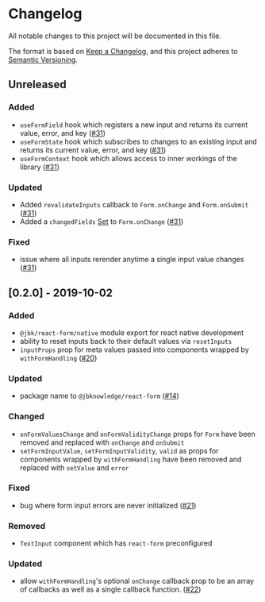 # Changelog
All notable changes to this project will be documented in this file.

The format is based on [Keep a Changelog](https://keepachangelog.com/en/1.0.0/),
and this project adheres to [Semantic Versioning](https://semver.org/spec/v2.0.0.html).

## Unreleased
### Added
- `useFormField` hook which registers a new input and returns its current value, error, and key ([#31](https://github.com/JBKLabs/react-form/issues/31))
- `useFormState` hook which subscribes to changes to an existing input and returns its current value, error, and key ([#31](https://github.com/JBKLabs/react-form/issues/31))
- `useFormContext` hook which allows access to inner workings of the library ([#31](https://github.com/JBKLabs/react-form/issues/31))

### Updated
- Added `revalidateInputs` callback to `Form.onChange` and `Form.onSubmit` ([#31](https://github.com/JBKLabs/react-form/issues/31))
- Added a `changedFields` [Set](https://developer.mozilla.org/en-US/docs/Web/JavaScript/Reference/Global_Objects/Set) to `Form.onChange` ([#31](https://github.com/JBKLabs/react-form/issues/31))

### Fixed
- issue where all inputs rerender anytime a single input value changes ([#31](https://github.com/JBKLabs/react-form/issues/31))

## [0.2.0] - 2019-10-02
### Added
- `@jbk/react-form/native` module export for react native development
- ability to reset inputs back to their default values via `resetInputs`
- `inputProps` prop for meta values passed into components wrapped by `withFormHandling` ([#20](https://github.com/JBKLabs/react-form/issues/20))

### Updated
- package name to `@jbknowledge/react-form` ([#14](https://github.com/JBKLabs/react-form/issues/14))

### Changed
- `onFormValuesChange` and `onFormValidityChange` props for `Form` have been removed and replaced with `onChange` and `onSubmit`
- `setFormInputValue`, `setFormInputValidity`, `valid` as props for components wrapped by `withFormHandling` have been removed and replaced with `setValue` and `error`

### Fixed
- bug where form input errors are never initialized ([#21](https://github.com/JBKLabs/react-form/issues/21))

### Removed
- `TextInput` component which has `react-form` preconfigured

### Updated
- allow `withFormHandling`'s optional `onChange` callback prop to be an array of callbacks as well as a single callback function. ([#22](https://github.com/JBKLabs/react-form/issues/22))
